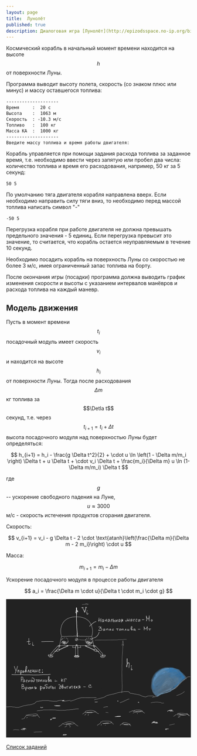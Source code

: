 ```yaml
---
layout: page
title:  Лунолёт
published: true
description: Диалоговая игра [Лунолёт](http://epizodsspace.no-ip.org/bibl/tm/1985/6/istinn-prav.html)
---
```


Космический корабль в начальный момент времени находится на высоте $$h$$ от поверхности Луны.

Программа выводит высоту полета, скорость (со знаком плюс или минус) и массу оставшегося топлива:

~~~
--------------------
Время     :  20 c
Высота    :  1063 м
Скорость  : -10.3 м/с
Топливо   :  100 кг
Масса КА  :  1000 кг
--------------------
Введите массу топлива и время работы двигателя:
~~~

Корабль управляется при помощи задания расхода топлива за заданное время, т.е. необходимо ввести через запятую или пробел два числа: количество топлива и время его расходования, например, 50 кг за 5 секунд:

~~~
50 5
~~~

По умолчанию тяга двигателя корабля направлена вверх. Если необходимо направить силу тяги вниз, то необходимо перед массой топлива написать символ "-"

~~~
-50 5
~~~

Перегрузка корабля при работе двигателя не должна превышать предельного значения - 5 единиц. Если перегрузка превысит это значение, то считается, что корабль остается неуправляемым в течение 10 секунд.

Необходимо посадить корабль на поверхность Луны со скоростью не более 3 м/с, имея ограниченный запас топлива на борту.

После окончания игры (посадки) программа должна выводить график изменения скорости и высоты c указанием интервалов манёвров и расхода топлива на каждый маневр.

## Модель движения

Пусть в момент времени $$t_i$$ посадочный модуль имеет скорость $$v_i$$ и находится на высоте $$h_i$$ от поверхности Луны. Тогда после расходования $$\Delta m$$ кг топлива за $$\Detla t$$ секунд, т.е. через $$t_{i+1} = t_{i} + \Delta t$$ высота посадочного модуля над поверхностью Луны будет определяться:

$$
  h_{i+1} = h_i - \frac{g \Delta t^2}{2} + \cdot u \ln \left(1 - \Delta m/m_i \right) \Delta t + u \Delta t + \cdot v_i \Delta t + \frac{m_i}{\Delta m} u \ln (1-\Delta m/m_i) \Delta t
$$

где $$g$$ -- ускорение свободного падения на Луне, $$u \approx 3000$$ м/с - скорость истечения продуктов сгорания двигателя.   

Скорость:

$$
  v_{i+1} = v_i - g \Delta t - 2 \cdot \text{atanh}\left(\frac{\Delta m}{\Delta m - 2 m_i}\right) \cdot u 
$$

Масса:

$$
  m_{i+1} = m_i - \Delta m
$$

Ускорение посадочного модуля в процессе работы двигателя

$$
  a_i = \frac{\Delta m \cdot u}{\Delta t \cdot m_i \cdot g}
$$

![Лунолет](lunolet.jpg)

[Список заданий](list.md)
